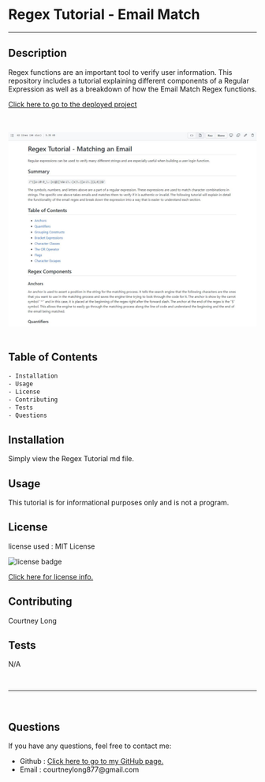 # Regex Tutorial - Email Match
---
## Description
Regex functions are an important tool to verify user information.  This repository includes a tutorial explaining different components of a Regular Expression as well as a breakdown of how the Email Match Regex functions.

<a href="https://github.com/courtbourt12/regex-tutorial/blob/main/gist-template.md#anchors">Click here to go to the deployed project</a>

<br>
<br>

<img src="Regex.JPG" alt = "Image of the deployed application">

<br>
<br>

## Table of Contents
    - Installation
    - Usage
    - License
    - Contributing
    - Tests
    - Questions

## Installation
Simply view the Regex Tutorial md file.

## Usage
This tutorial is for informational purposes only and is not a program.

## License
license used : MIT License

<img src="https://img.shields.io/badge/license-MIT-blue.svg" alt="license badge">

<br>

<a href="https://opensource.org/licenses/MIT">Click here for license info.</a>

## Contributing
Courtney Long

## Tests

N/A

<br>

--- 

<br>

## Questions

If you have any questions, feel free to contact me:
<ul>
<li> Github : <a href="https://github.com/courtbourt12">Click here to go to my GitHub page.</a> </li>
<li> Email : courtneylong877@gmail.com </li>
</ul>
